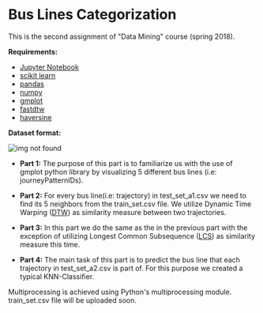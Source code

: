 # Bus Lines Categorization

This is the second assignment of "Data Mining" course (spring 2018).

**Requirements:**
  * [Jupyter Notebook](http://jupyter.org/install)
  * [scikit learn](http://scikit-learn.org/stable/install.html)
  * [pandas](https://pandas.pydata.org/pandas-docs/stable/install.html)
  * [numpy](https://docs.scipy.org/doc/numpy/user/install.html)
  * [gmplot](https://pypi.org/project/gmplot/)
  * [fastdtw](https://pypi.org/project/fastdtw/)
  * [haversine](https://pypi.org/project/haversine/)
  
**Dataset format:**

![img not found](https://github.com/giorgospan/BusLinesCategorization/blob/master/figure.png "Dataset Format")

  * **Part 1:** The purpose of this part is to familiarize us with the use of gmplot python library by visualizing 5 different bus lines (i.e: journeyPatternIDs). 
  
  * **Part 2:** For every bus line(i.e: trajectory) in test_set_a1.csv we need to find its 5 neighbors from the train_set.csv file. We utilize Dynamic Time Warping ([DTW](https://en.wikipedia.org/wiki/Dynamic_time_warping)) as similarity measure between two trajectories.
  
  * **Part 3:** In this part we do the same as the in the previous part with the exception of utilizing Longest Common Subsequence ([LCS](https://en.wikipedia.org/wiki/Longest_common_subsequence_problem)) as similarity measure this time.
  
  * **Part 4:** The main task of this part is to predict the bus line that each trajectory in test_set_a2.csv is part of. For this purpose we created a typical KNN-Classifier. 
  
Multiprocessing is achieved using Python's multiprocessing module.  
train_set.csv file will be uploaded soon.



